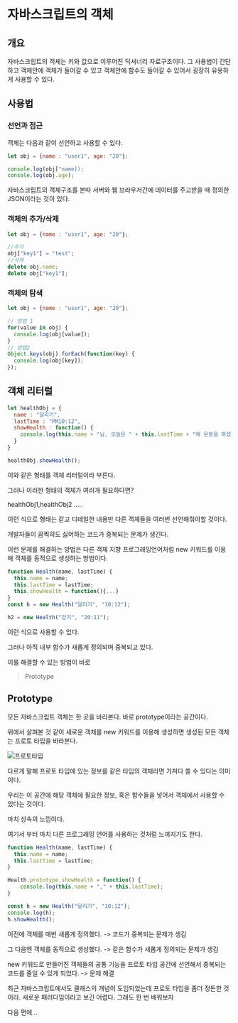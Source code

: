# 자바스크립트의 객체

## 개요
자바스크립트의 객체는 키와 값으로 이루어진 딕셔너리 자료구조이다.
그 사용법이 간단하고 객체안에 객체가 들어갈 수 있고 객체안에 함수도 들어갈 수 있어서 굉장히 유용하게 사용할 수 있다.

## 사용법
### 선언과 접근

객체는 다음과 같이 선언하고 사용할 수 있다.
```javascript
let obj = {name : "user1", age: "20"};

console.log(obj["name]);
console.log(obj.age);
```
자바스크립트의 객체구조를 본따 서버와 웹 브라우저간에 데이터를 주고받을 때 정의한 JSON이라는 것이 있다.

### 객체의 추가/삭제

```javascript
let obj = {name : "user1", age: "20"};

//추가
obj["key1"] = "test";
//삭제
delete obj.name;
delete obj["key1"];
```

### 객체의 탐색
```javascript
let obj = {name : "user1", age: "20"};

// 방법 1
for(value in obj) {
  console.log(obj[value]);
}
// 방법2
Object.keys(obj).forEach(function(key) {
  console.log(obj[key]);
});
```

## 객체 리터럴
```javascript
let healthObj = {
  name : "달리기",
  lastTime : "PM10:12",
  showHealth : function() {
    console.log(this.name + "님, 오늘은 " + this.lastTime + "에 운동을 하셨네요");
  }
}

healthObj.showHealth();
```
이와 같은 형태를 객체 리터럴이라 부른다.

그러나 이러한 형태의 객체가 여러개 필요하다면?

healthObj1,healthObj2 .....

이런 식으로 형태는 같고 디테일한 내용만 다른 객체들을 여러번 선언해줘야할 것이다.

개발자들이 끔찍히도 싫어하는 코드가 중복되는 문제가 생긴다.

이런 문제를 해결하는 방법은 다른 객체 지향 프로그래밍언어처럼 new 키워드를 이용해 객체를 동적으로 생성하는 방법이다.

```javascript
function Health(name, lastTime) {
  this.name = name;
  this.lastTime = lastTime;
  this.showHealth = function(){...}
}
const h = new Health("달리기", "10:12");

h2 = new Health("걷기", "20:11"); 
```
이런 식으로 사용할 수 있다.

그러나 아직 내부 함수가 새롭게 정의되며 중복되고 있다.

이를 해결할 수 있는 방법이 바로 
> Prototype

## Prototype
모든 자바스크립트 객체는 한 곳을 바라본다. 바로 prototype이라는 공간이다.

위에서 살펴본 것 같이 새로운 객체를 new 키워드를 이용해 생성하면 생성된 모든 객체는 프로토 타입을 바라본다.

![프로토타입](https://cphinf.pstatic.net/mooc/20180305_178/1520239531737NnTs4_JPEG/5-1-1_prototyp.jpeg?type=w760)

다르게 말해 프로토 타입에 있는 정보를 같은 타입의 객체라면 가져다 쓸 수 있다는 의미이다.

우리는 이 공간에 해당 객체에 필요한 정보, 혹은 함수들을 넣어서 객체에서 사용할 수 있다는 것이다.

마치 상속의 느낌이다.

여기서 부터 마치 다른 프로그래밍 언어를 사용하는 것처럼 느껴지기도 한다.

```javascript
function Health(name, lastTime) {
  this.name = name;
  this.lastTime = lastTime;
}

Health.prototype.showHealth = function() {
    console.log(this.name + "," + this.lastTime);
}

const h = new Health("달리기", "10:12");
console.log(h);  
h.showHealth();
```

이전에 객체를 매번 새롭게 정의했다. -> 코드가 중복되는 문제가 생김

그 다음엔 객체를 동적으로 생성했다. -> 같은 함수가 새롭게 정의되는 문제가 생김

 new 키워드로 만들어진 객체들의 공통 기능을 프로토 타입 공간에 선언해서 중복되는 코드를 줄일 수 있게 되었다. -> 문제 해결

최근 자바스크립트에서도 클래스의 개념이 도입되었는데 프로토 타입을 좀더 정돈한 것이라. 새로운 패러다임이라고 보긴 어렵다. 그래도 한 번 배워보자 

다음 편에...